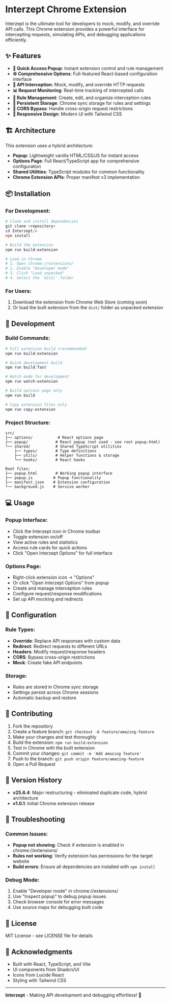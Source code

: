 # Interzept Chrome Extension

Interzept is the ultimate tool for developers to mock, modify, and override API calls. This Chrome extension provides a powerful interface for intercepting requests, simulating APIs, and debugging applications efficiently.

## ✨ Features

- **🚀 Quick Access Popup**: Instant extension control and rule management
- **⚙️ Comprehensive Options**: Full-featured React-based configuration interface
- **🔧 API Interception**: Mock, modify, and override HTTP requests
- **📊 Request Monitoring**: Real-time tracking of intercepted calls
- **🎯 Rule Management**: Create, edit, and organize interception rules
- **💾 Persistent Storage**: Chrome sync storage for rules and settings
- **🔄 CORS Bypass**: Handle cross-origin request restrictions
- **📱 Responsive Design**: Modern UI with Tailwind CSS

## 🏗️ Architecture

This extension uses a hybrid architecture:

- **Popup**: Lightweight vanilla HTML/CSS/JS for instant access
- **Options Page**: Full React/TypeScript app for comprehensive configuration
- **Shared Utilities**: TypeScript modules for common functionality
- **Chrome Extension APIs**: Proper manifest v3 implementation

## 📦 Installation

### For Development:
```powershell
# Clone and install dependencies
git clone <repository>
cd Interzept/4
npm install

# Build the extension
npm run build:extension

# Load in Chrome
# 1. Open chrome://extensions/
# 2. Enable "Developer mode"
# 3. Click "Load unpacked"
# 4. Select the `dist/` folder
```

### For Users:
1. Download the extension from Chrome Web Store (coming soon)
2. Or load the built extension from the `dist/` folder as unpacked extension

## 🚀 Development

### Build Commands:
```powershell
# Full extension build (recommended)
npm run build:extension

# Quick development build
npm run build:fast

# Watch mode for development
npm run watch:extension

# Build options page only
npm run build

# Copy extension files only
npm run copy:extension
```

### Project Structure:
```
src/
├── options/           # React options page
├── popup/            # React popup (not used - see root popup.html)
└── shared/           # Shared TypeScript utilities
    ├── types/        # Type definitions
    ├── utils/        # Helper functions & storage
    └── hooks/        # React hooks

Root files:
├── popup.html        # Working popup interface
├── popup.js         # Popup functionality
├── manifest.json    # Extension configuration
└── background.js    # Service worker
```

## 💻 Usage

### Popup Interface:
- Click the Interzept icon in Chrome toolbar
- Toggle extension on/off
- View active rules and statistics  
- Access rule cards for quick actions
- Click "Open Interzept Options" for full interface

### Options Page:
- Right-click extension icon → "Options"
- Or click "Open Interzept Options" from popup
- Create and manage interception rules
- Configure request/response modifications
- Set up API mocking and redirects

## 🔧 Configuration

### Rule Types:
- **Override**: Replace API responses with custom data
- **Redirect**: Redirect requests to different URLs
- **Headers**: Modify request/response headers
- **CORS**: Bypass cross-origin restrictions
- **Mock**: Create fake API endpoints

### Storage:
- Rules are stored in Chrome sync storage
- Settings persist across Chrome sessions
- Automatic backup and restore

## 🤝 Contributing

1. Fork the repository
2. Create a feature branch: `git checkout -b feature/amazing-feature`
3. Make your changes and test thoroughly
4. Build the extension: `npm run build:extension`
5. Test in Chrome with the built extension
6. Commit your changes: `git commit -m 'Add amazing feature'`
7. Push to the branch: `git push origin feature/amazing-feature`
8. Open a Pull Request

## 📝 Version History

- **v25.6.4**: Major restructuring - eliminated duplicate code, hybrid architecture
- **v1.0.1**: Initial Chrome extension release

## 🐛 Troubleshooting

### Common Issues:
- **Popup not showing**: Check if extension is enabled in chrome://extensions/
- **Rules not working**: Verify extension has permissions for the target website
- **Build errors**: Ensure all dependencies are installed with `npm install`

### Debug Mode:
1. Enable "Developer mode" in chrome://extensions/
2. Use "Inspect popup" to debug popup issues
3. Check browser console for error messages
4. Use source maps for debugging built code

## 📄 License

MIT License - see LICENSE file for details

## 🙏 Acknowledgments

- Built with React, TypeScript, and Vite
- UI components from Shadcn/UI
- Icons from Lucide React
- Styling with Tailwind CSS

---

**Interzept** - Making API development and debugging effortless! 🚀

